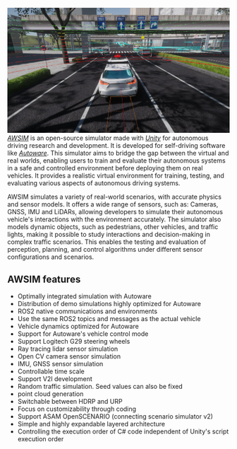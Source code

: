 
<a href="image_1.png" data-lightbox="image_1" data-title="image_1" data-alt="image_1"><img src="image_1.png"></a>
[*AWSIM*](https://github.com/tier4/AWSIM) is an open-source simulator made with [*Unity*](https://unity.com/) for autonomous driving research and development. It is developed for self-driving software like [*Autoware*](../Autoware/). This simulator aims to bridge the gap between the virtual and real worlds, enabling users to train and evaluate their autonomous systems in a safe and controlled environment before deploying them on real vehicles. It provides a realistic virtual environment for training, testing, and evaluating various aspects of autonomous driving systems.

AWSIM simulates a variety of real-world scenarios, with accurate physics and sensor models. It offers a wide range of sensors, such as: Cameras, GNSS, IMU and LiDARs, allowing developers to simulate their autonomous vehicle's interactions with the environment accurately. The simulator also models dynamic objects, such as pedestrians, other vehicles, and traffic lights, making it possible to study interactions and decision-making in complex traffic scenarios. This enables the testing and evaluation of perception, planning, and control algorithms under different sensor configurations and scenarios.

## AWSIM features
- Optimally integrated simulation with Autoware
- Distribution of demo simulations highly optimized for Autoware
- ROS2 native communications and environments
- Use the same ROS2 topics and messages as the actual vehicle
- Vehicle dynamics optimized for Autoware
- Support for Autoware's vehicle control mode
- Support Logitech G29 steering wheels
- Ray tracing lidar sensor simulation
- Open CV camera sensor simulation
- IMU, GNSS sensor simulation
- Controllable time scale
- Support V2I development
- Random traffic simulation. Seed values can also be fixed
- point cloud generation
- Switchable between HDRP and URP
- Focus on customizability through coding
- Support ASAM OpenSCENARIO (connecting scenario simulator v2)
- Simple and highly expandable layered architecture
- Controlling the execution order of C# code independent of Unity's script execution order